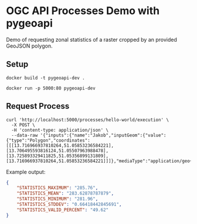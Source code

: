 # OGC API Processes Demo with pygeoapi

Demo of requesting zonal statistics of a raster cropped by an provided GeoJSON polygon.

## Setup

```shell
docker build -t pygeoapi-dev .

docker run -p 5000:80 pygeoapi-dev
```

## Request Process

```shell
curl 'http://localhost:5000/processes/hello-world/execution' \
  -X POST \
  -H 'content-type: application/json' \
  --data-raw '{"inputs":{"name":"Jakob","inputGeom":{"value":{"type":"Polygon","coordinates":[[[13.716966937810264,51.05853236584221],[13.706495593816124,51.05507963988478],[13.725893329411825,51.05356899131809],[13.716966937810264,51.05853236584221]]]},"mediaType":"application/geo+json"}}}'
```

Example output:

```json
{
    "STATISTICS_MAXIMUM": "285.76",
    "STATISTICS_MEAN": "283.62878787879",
    "STATISTICS_MINIMUM": "281.96",
    "STATISTICS_STDDEV": "0.66418442845691",
    "STATISTICS_VALID_PERCENT": "49.62"
}
```
